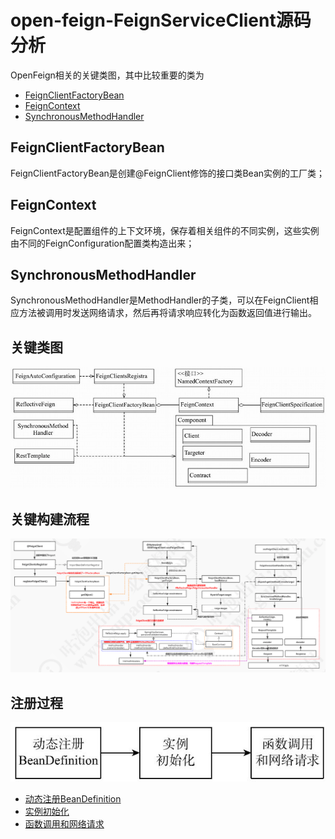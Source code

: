# open-feign-FeignServiceClient源码分析

OpenFeign相关的关键类图，其中比较重要的类为

- [FeignClientFactoryBean](#FeignClientFactoryBean)
- [FeignContext](#FeignContext)
- [SynchronousMethodHandler](#SynchronousMethodHandler)

## FeignClientFactoryBean

FeignClientFactoryBean是创建@FeignClient修饰的接口类Bean实例的工厂类；

## FeignContext

FeignContext是配置组件的上下文环境，保存着相关组件的不同实例，这些实例由不同的FeignConfiguration配置类构造出来；

## SynchronousMethodHandler

SynchronousMethodHandler是MethodHandler的子类，可以在FeignClient相应方法被调用时发送网络请求，然后再将请求响应转化为函数返回值进行输出。

## 关键类图



![image-20201011002712676](../../../assets/image-20201011002712676.png)

## 关键构建流程

![image-20201011002919302](../../../assets/image-20201011002919302.png)

## 注册过程

![image-20201011003233959](../../../assets/image-20201011003233959.png)

- [动态注册BeanDefinition](021-动态注册BeanDefinition.md) 
- [实例初始化](022-实例初始化.md) 
- [函数调用和网络请求](023-函数调用和网络请求.md) 

